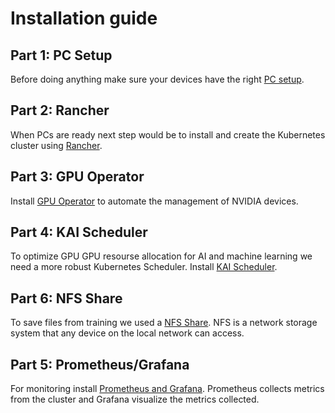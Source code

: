 # Installation guide
## Part 1: PC Setup
Before doing anything make sure your devices have the right [PC setup](PC%20setup/README.md).

## Part 2: Rancher
When PCs are ready next step would be to install and create the Kubernetes cluster using [Rancher](Rancher/README.md).

## Part 3: GPU Operator
Install [GPU Operator](GPU%20Operator/README.md) to automate the management of NVIDIA devices.

## Part 4: KAI Scheduler
To optimize GPU GPU resourse allocation for AI and machine learning we need a more robust Kubernetes Scheduler. Install [KAI Scheduler](KAI%20Scheduler/README.md).

## Part 6: NFS Share
To save files from training we used a [NFS Share](NFS%20Storage/README.md). NFS is a network storage system that any device on the local network can access.

## Part 5: Prometheus/Grafana
For monitoring install [Prometheus and Grafana](Monitoring/README.md). Prometheus collects metrics from the cluster and Grafana visualize the metrics collected.
